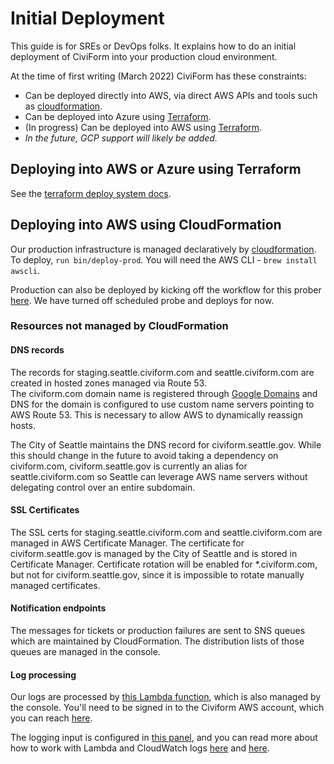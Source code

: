 # Initial Deployment

This guide is for SREs or DevOps folks. It explains how to do an initial deployment of CiviForm into your production cloud environment.

At the time of first writing (March 2022) CiviForm has these constraints:

* Can be deployed directly into AWS, via direct AWS APIs and tools such as [cloudformation](https://github.com/seattle-uat/civiform-deploy/tree/main/infra).
* Can be deployed into Azure using [Terraform](https://github.com/seattle-uat/civiform/tree/main/cloud/azure).
* (In progress) Can be deployed into AWS using [Terraform](https://github.com/seattle-uat/civiform/tree/main/cloud/aws).
* _In the future, GCP support will likely be added._

## Deploying into AWS or Azure using Terraform

See the [terraform deploy system docs](terraform-deploy-system.md).

## Deploying into AWS using CloudFormation

Our production infrastructure is managed declaratively by [cloudformation](https://github.com/seattle-uat/civiform-deploy/tree/main/infra). To deploy, `run bin/deploy-prod`. You will need the AWS CLI - `brew install awscli`.

Production can also be deployed by kicking off the workflow for this prober [here](https://github.com/seattle-uat/civiform/actions/workflows/cron.yaml). We have turned off scheduled probe and deploys for now.

### Resources not managed by CloudFormation

#### DNS records

The records for staging.seattle.civiform.com and seattle.civiform.com are created in hosted zones managed via Route 53.\
The civiform.com domain name is registered through [Google Domains](https://domains.google.com/registrar/civiform.com/dns) and DNS for the domain is configured to use custom name servers pointing to AWS Route 53. This is necessary to allow AWS to dynamically reassign hosts.

The City of Seattle maintains the DNS record for civiform.seattle.gov. While this should change in the future to avoid taking a dependency on civiform.com, civiform.seattle.gov is currently an alias for seattle.civiform.com so Seattle can leverage AWS name servers without delegating control over an entire subdomain.

#### SSL Certificates

The SSL certs for staging.seattle.civiform.com and seattle.civiform.com are managed in AWS Certificate Manager. The certificate for civiform.seattle.gov is managed by the City of Seattle and is stored in Certificate Manager. Certificate rotation will be enabled for \*.civiform.com, but not for civiform.seattle.gov, since it is impossible to rotate manually managed certificates.

#### Notification endpoints

The messages for tickets or production failures are sent to SNS queues which are maintained by CloudFormation. The distribution lists of those queues are managed in the console.

#### Log processing

Our logs are processed by [this Lambda function](https://us-west-2.console.aws.amazon.com/lambda/home?region=us-west-2#/functions/prod-log-processor?tab=code), which is also managed by the console. You'll need to be signed in to the Civiform AWS account, which you can reach [here](https://seattle-commercial.awsapps.com/start#/).

The logging input is configured in [this panel](https://us-west-2.console.aws.amazon.com/lambda/home?region=us-west-2#/functions/prod-log-processor?tab=configure), and you can read more about how to work with Lambda and CloudWatch logs [here](https://docs.aws.amazon.com/lambda/latest/dg/welcome.html) and [here](https://docs.aws.amazon.com/lambda/latest/dg/services-cloudwatchlogs.html).
